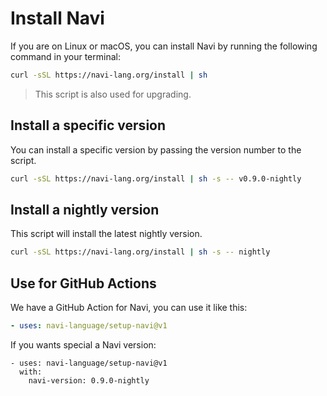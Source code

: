 # Install Navi

If you are on Linux or macOS, you can install Navi by running the following command in your terminal:

```bash
curl -sSL https://navi-lang.org/install | sh
```

> This script is also used for upgrading.

## Install a specific version

You can install a specific version by passing the version number to the script.

```bash
curl -sSL https://navi-lang.org/install | sh -s -- v0.9.0-nightly
```

## Install a nightly version

This script will install the latest nightly version.

```bash
curl -sSL https://navi-lang.org/install | sh -s -- nightly
```

## Use for GitHub Actions

We have a GitHub Action for Navi, you can use it like this:

```yaml
- uses: navi-language/setup-navi@v1
```

If you wants special a Navi version:

```
- uses: navi-language/setup-navi@v1
  with:
    navi-version: 0.9.0-nightly
```
